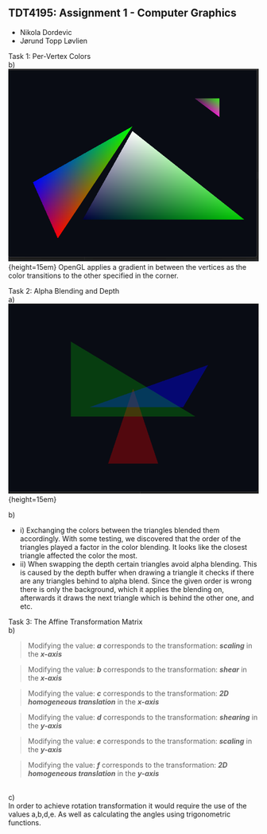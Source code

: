 ## TDT4195: Assignment 1 - Computer Graphics
* Nikola Dordevic
* Jørund Topp Løvlien

Task 1: Per-Vertex Colors <br>
b)<br>
![](images2/task1b.png){height=15em}
OpenGL applies a gradient in between the vertices as the color
transitions to the other specified in the corner.


Task 2: Alpha Blending and Depth <br>
a) <br>
![](images2/task2a.png){height=15em}

b) <br>
* i) Exchanging the colors between the triangles blended them accordingly.
    With some testing, we discovered that the order of the triangles played a factor in the color blending.
    It looks like the closest triangle affected the color the most.<br>
* ii) When swapping the depth certain triangles avoid alpha blending. 
  This is caused by the depth buffer when drawing a triangle 
  it checks if there are any triangles behind to alpha blend. 
  Since the given order is wrong there is only the background, which it applies the blending on, 
  afterwards it draws the next triangle which is behind the other one, and etc.


Task 3: The Affine Transformation Matrix <br>
b) <br>

> Modifying the value: **_a_** corresponds to the transformation: **_scaling_** in the **_x-axis_** <br>

> Modifying the value: **_b_** corresponds to the transformation: **_shear_** in the **_x-axis_** <br>

> Modifying the value: **_c_** corresponds to the transformation: **_2D homogeneous translation_** in the **_x-axis_** <br>

> Modifying the value: **_d_** corresponds to the transformation: **_shearing_** in the **_y-axis_** <br>

> Modifying the value: **_e_** corresponds to the transformation: **_scaling_** in the **_y-axis_** <br>

> Modifying the value: **_f_** corresponds to the transformation: **_2D homogeneous translation_** in the **_y-axis_** <br>

<br>
c) <br>
In order to achieve rotation transformation it would require the use of the values a,b,d,e.
As well as calculating the angles using trigonometric functions.